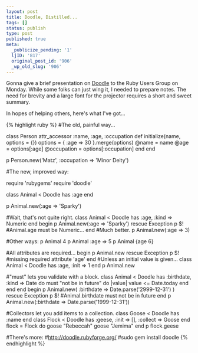 ```yaml
---
layout: post
title: Doodle, Distilled...
tags: []
status: publish
type: post
published: true
meta:
  _publicize_pending: '1'
  ljID: '817'
  original_post_id: '906'
  _wp_old_slug: '906'
---
```

Gonna give a brief presentation on <a href="http://doodle.rubyforge.org">Doodle</a> to the Ruby Users Group on Monday.  While some folks can just wing it, I needed to prepare notes.  The need for brevity and a large font for the projector requires a short and sweet summary.

In hopes of helping others, here's what I've got...

<!--more-->

{% highlight ruby %}
#The old, painful way...

class Person
	attr_accessor :name, :age, :occupation
	def initialize(name, options = {})
		options = {
			:age => 30
		}.merge(options)
		@name = name
		@age = options[:age]
		@occupation = options[:occupation]
	end
end

p Person.new('Matz', :occupation => 'Minor Deity')


#The new, improved way:

require 'rubygems'
require 'doodle'

class Animal < Doodle
	has :age
end

p Animal.new(:age => 'Sparky')


#Wait, that's not quite right.
class Animal < Doodle
	has :age, :kind => Numeric
end
begin
	p Animal.new(:age => 'Sparky')
rescue Exception
	p $! #Animal.age must be Numeric...
end
#Much better.
p Animal.new(:age => 3)


#Other ways:
p Animal 4
p Animal :age => 5
p Animal {age 6}


#All attributes are required...
begin
	p Animal.new
rescue Exception
	p $! #missing required attribute 'age'
end
#Unless an initial value is given...
class Animal < Doodle
	has :age, :init => 1
end
p Animal.new


#"must" lets you validate with a block.
class Animal < Doodle
	has :birthdate, :kind => Date do
		must "not be in future" do |value|
			value <= Date.today
		end
	end
end
begin
	p Animal.new(
		:birthdate => Date.parse('2999-12-31')
	)
rescue Exception
	p $! #Animal.birthdate must not be in future
end
p Animal.new(:birthdate => Date.parse('1999-12-31'))


#Collectors let you add items to a collection.
class Goose < Doodle
	has :name
end
class Flock < Doodle
	has :geese, :init => [], :collect => Goose
end
flock = Flock do
	goose "Rebeccah"
	goose "Jemima"
end
p flock.geese


#There's more:
#http://doodle.rubyforge.org/
#sudo gem install doodle
{% endhighlight %}
